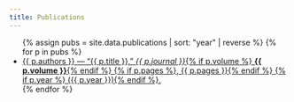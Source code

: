 ```yaml
---
title: Publications
---
```


<ul class="pub-list">
{% assign pubs = site.data.publications | sort: "year" | reverse %}
{% for p in pubs %}
  <li>
    <a class="pub"
       href="{{ p.url }}"
       data-summary="{{ p.summary | strip_newlines | escape }}">
      {{ p.authors }} — “{{ p.title }},”
      <em>{{ p.journal }}</em>{% if p.volume %} <strong>{{ p.volume }}</strong>{% endif %}
      {% if p.pages %}, {{ p.pages }}{% endif %}
      {% if p.year %} ({{ p.year }}){% endif %}.
    </a>
  </li>
{% endfor %}
</ul>

